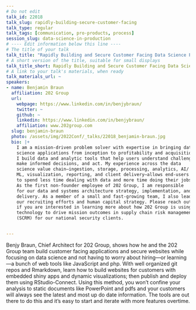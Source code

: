 ```yaml
---
# Do not edit
talk_id: 22018
talk_slug: rapidly-building-secure-customer-facing
talk_type: regular
talk_tags: [communication, pro-products, process]
session_slug: data-science-in-production
# ---- Edit information below this line ----
# The title of your talk
talk_title: "Rapidly Building and Secure Customer Facing Data Science Products: How to Prototype and Deploy Applications and Portals with Rmarkdown and Rstudio-Connect"
# A short version of the title, suitable for small displays
talk_title_short: Rapidly Building and Secure Customer Facing Data Science Products
# A link to your talk's materials, when ready
talk_materials_url: ~
speakers:
- name: Benjamin Braun
  affiliation: 202 Group
  url:
    webpage: https://www.linkedin.com/in/benjybraun/
    twitter: ~
    github: ~
    linkedin: https://www.linkedin.com/in/benjybraun/
    affiliation: www.202group.com
  slug: benjamin-braun
  photo: /assets/img/2022Conf/_talks/22018_benjamin-braun.jpg
  bio: |+
    I am a mission-driven problem solver with expertise in bringing data
    science applications from inception to profitability and acquisition.
    I build data and analytic tools that help users understand challenges,
    make informed decisions, and act. My experience across the data
    science value chain—ingestion, storage, processing, analytics, AI/
    ML, visualization, reporting, and client delivery—allows end-users
    to spend less time dealing with data and more time doing their jobs.
    As the first non-founder employee of 202 Group, I am responsible
    for our data and systems architecture strategy, implementation, and
    delivery. As a member of a small and fast-growing team, I also lead
    our recruiting efforts and human capital strategy. Please reach out
    if you are interested in learning more about how 202 Group is using
    technology to drive mission outcomes in supply chain risk management
    (SCRM) for our national security clients.


---
```


<!-- ABSTRACT ----
Please write abstract below. You may use simple markdown (links, code style, bold, italics)
-->

Benjy Braun, Chief Architect for 202 Group, shows how he and the 202 Group
team build customer facing applications and secure websites while focusing on
data science and not having to worry about hiring—or learning—a bunch of web
tools like JavaScript and php. With well organized git repos and Rmarkdown,
learn how to build websites for customers with embedded shiny apps and dynamic
visualizations; then publish and deploy them using RStudio-Connect. Using this
method, you won’t confine your analysis to static documents like PowerPoint
and pdfs and your customers will always see the latest and most up do date
information. The tools are out there to do this and it’s easy to start and
iterate with more features overtime.
